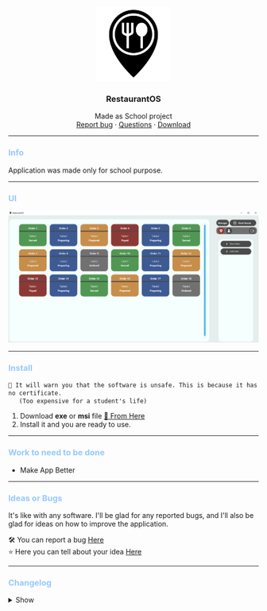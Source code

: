 <p align="center">
  <img src="src/main/resources/app_logo.png" alt="Logo" width="150" height="150">
</p>

<h3 align="center">RestaurantOS</h3>

<p align="center">
  Made as School project
  <br>
  <a href="https://github.com/sobotat/RestaurantOS/issues">Report bug</a>
  ·
  <a href="https://github.com/sobotat/RestaurantOS/discussions/categories/q-a">Questions</a>
  · 
  <a href="https://github.com/sobotat/RestaurantOS/releases/latest">Download</a>
</p>

---
### <span style="color:#96c8ff">Info</span>

Application was made only for school purpose.

---
### <span style="color:#96c8ff">UI</span>
![UI](src/main/resources/art/restaurantos_0.0.1.png)

---
### <span style="color:#96c8ff">Install</span>
    📢 It will warn you that the software is unsafe. This is because it has no certificate.
       (Too expensive for a student's life)

1. Download **exe** or **msi** file <a href="https://github.com/sobotat/RestaurantOS/releases/latest">📄 From Here</a>
2. Install it and you are ready to use.

---
### <span style="color:#96c8ff">Work to need to be done</span>

- Make App Better

---
### <span style="color:#96c8ff">Ideas or Bugs</span>

It's like with any software. I'll be glad for any reported bugs, and I'll also be glad for ideas on how to improve the application.

🛠️ You can report a bug <a href="https://github.com/sobotat/SE_Trader/issues">Here</a> <br>
⭐ Here you can tell about your idea <a href="https://github.com/sobotat/SE_Trader/discussions/categories/ideas">Here</a>

---
### <span style="color:#96c8ff">Changelog</span>

<details>    
<summary>Show</summary>

    - v0.0.1
      - Working Login
      - Working Order List and Order View
      - Inprogress Users View
      - Working Manager Auth
    - v0.0.2
      - Implemented Dark Mode

</details>